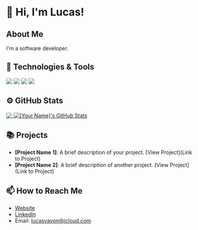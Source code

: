 # 👋 Hi, I'm Lucas!

## About Me
I'm a software developer.

## 🔧 Technologies & Tools
![](https://shields.io/badge/Go-informational?style=flat&logo=go&logoColor=white&color=29BDB0)
![](https://shields.io/badge/Docker-informational?style=flat&logo=docker&logoColor=white&color=1D63ED)
![](https://img.shields.io/badge/JavaScript-informational?style=flat&logo=javascript&logoColor=white&color=F7E018)
![](https://img.shields.io/badge/PHP-informational?style=flat&logo=php&logoColor=white&color=787CB4)
<!-- Add more badges from https://shields.io/ -->

## ⚙️ GitHub Stats
<a href="https://github.com/lucasvavon">
  <img align="center" src="https://github-readme-stats.vercel.app/api/top-langs/?username=lucasvavon&hide=html&title_color=ffffff&text_color=c9cacc&icon_color=2bbc8a&bg_color=1d1f21" />
</a>
<a href="https://github.com/lucasvavon">
  <img align="center" src="https://github-readme-stats.vercel.app/api?username=lucasvavon&show_icons=true&line_height=27&count_private=true&title_color=ffffff&text_color=c9cacc&icon_color=2bbc8a&bg_color=1d1f21" alt="[Your Name]'s GitHub Stats" />
</a>

## 📚 Projects
- **[Project Name 1]**: A brief description of your project. [View Project](Link to Project)
- **[Project Name 2]**: A brief description of another project. [View Project](Link to Project)
<!-- Add more projects as needed -->

## 📫 How to Reach Me
- [Website](https://www.lucasvavon.com/)
- [LinkedIn](https://www.linkedin.com/in/lucas-vavon/)
- Email: lucasvavon@icloud.com
<!-- Add other contact methods as preferred -->

